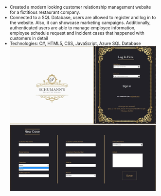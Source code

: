 *	Created a modern looking customer relationship management website for a fictitious restaurant company.
*	Connected to a SQL Database, users are allowed to register and log in to the website. Also, it can showcase marketing campaigns. Additionally, authenticated users are able to manage employee information, employee schedule request and incident cases that happened with customers in detail
*	Technologies: C#, HTML5, CSS, JavaScript, Azure SQL Database
![Showcase](Showcase1.jpg)
![](Showcase3.jpg)
